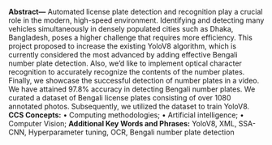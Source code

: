 **Abstract—** Automated license plate detection and recognition play a crucial role in the modern, high-speed environment. Identifying and
detecting many vehicles simultaneously in densely populated cities such as Dhaka, Bangladesh, poses a higher challenge that
requires more efficiency. This project proposed to increase the existing YoloV8 algorithm, which is currently considered the
most advanced by adding effective Bengali number plate detection. Also, we’d like to implement optical character recognition
to accurately recognize the contents of the number plates. Finally, we showcase the successful detection of number plates in a
video. We have attained 97.8% accuracy in detecting Bengali number plates. We curated a dataset of Bengali license plates
consisting of over 1080 annotated photos. Subsequently, we utilized the dataset to train YoloV8.
**CCS Concepts:** • Computing methodologies; • Artificial intelligence; • Computer Vision;
**Additional Key Words and Phrases:** YoloV8, XML, SSA-CNN, Hyperparameter tuning, OCR, Bengali number plate detection
